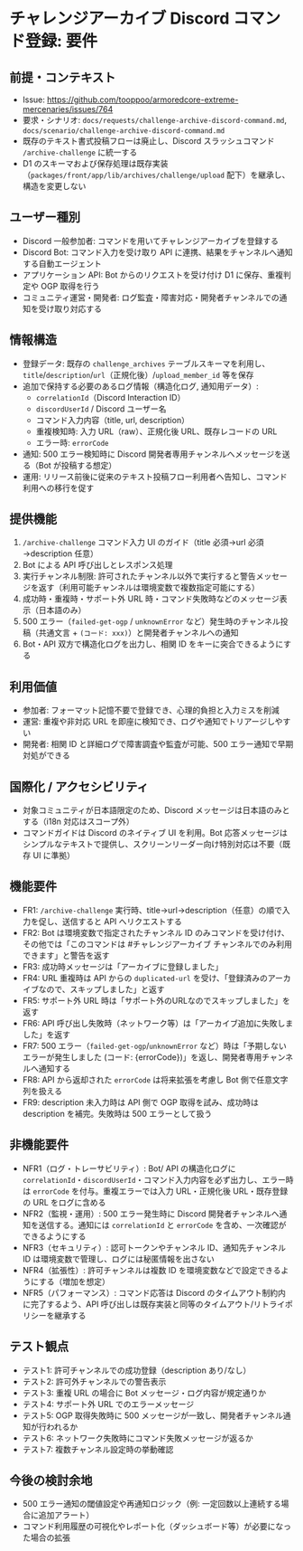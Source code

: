 # チャレンジアーカイブ Discord コマンド登録: 要件

## 前提・コンテキスト

- Issue: <https://github.com/tooppoo/armoredcore-extreme-mercenaries/issues/764>
- 要求・シナリオ: `docs/requests/challenge-archive-discord-command.md`, `docs/scenario/challenge-archive-discord-command.md`
- 既存のテキスト書式投稿フローは廃止し、Discord スラッシュコマンド `/archive-challenge` に統一する
- D1 のスキーマおよび保存処理は既存実装（`packages/front/app/lib/archives/challenge/upload` 配下）を継承し、構造を変更しない

## ユーザー種別

- Discord 一般参加者: コマンドを用いてチャレンジアーカイブを登録する
- Discord Bot: コマンド入力を受け取り API に連携、結果をチャンネルへ通知する自動エージェント
- アプリケーション API: Bot からのリクエストを受け付け D1 に保存、重複判定や OGP 取得を行う
- コミュニティ運営・開発者: ログ監査・障害対応・開発者チャンネルでの通知を受け取り対応する

## 情報構造

- 登録データ: 既存の `challenge_archives` テーブルスキーマを利用し、`title`/`description`/`url`（正規化後）/`upload_member_id` 等を保存
- 追加で保持する必要のあるログ情報（構造化ログ, 通知用データ）:
  - `correlationId`（Discord Interaction ID）
  - `discordUserId` / Discord ユーザー名
  - コマンド入力内容（title, url, description）
  - 重複検知時: 入力 URL（raw）、正規化後 URL、既存レコードの URL
  - エラー時: `errorCode`
- 通知: 500 エラー検知時に Discord 開発者専用チャンネルへメッセージを送る（Bot が投稿する想定）
- 運用: リリース前後に従来のテキスト投稿フロー利用者へ告知し、コマンド利用への移行を促す

## 提供機能

1. `/archive-challenge` コマンド入力 UI のガイド（title 必須→url 必須→description 任意）
2. Bot による API 呼び出しとレスポンス処理
3. 実行チャンネル制限: 許可されたチャンネル以外で実行すると警告メッセージを返す（利用可能チャンネルは環境変数で複数指定可能にする）
4. 成功時・重複時・サポート外 URL 時・コマンド失敗時などのメッセージ表示（日本語のみ）
5. 500 エラー（`failed-get-ogp` / `unknownError` など）発生時のチャンネル投稿（共通文言 + `(コード: xxx)`）と開発者チャンネルへの通知
6. Bot・API 双方で構造化ログを出力し、相関 ID をキーに突合できるようにする

## 利用価値

- 参加者: フォーマット記憶不要で登録でき、心理的負担と入力ミスを削減
- 運営: 重複や非対応 URL を即座に検知でき、ログや通知でトリアージしやすい
- 開発者: 相関 ID と詳細ログで障害調査や監査が可能、500 エラー通知で早期対処ができる

## 国際化 / アクセシビリティ

- 対象コミュニティが日本語限定のため、Discord メッセージは日本語のみとする（i18n 対応はスコープ外）
- コマンドガイドは Discord のネイティブ UI を利用。Bot 応答メッセージはシンプルなテキストで提供し、スクリーンリーダー向け特別対応は不要（既存 UI に準拠）

## 機能要件

- FR1: `/archive-challenge` 実行時、title→url→description（任意）の順で入力を促し、送信すると API へリクエストする
- FR2: Bot は環境変数で指定されたチャンネル ID のみコマンドを受け付け、その他では「このコマンドは #チャレンジアーカイブ チャンネルでのみ利用できます」と警告を返す
- FR3: 成功時メッセージは「アーカイブに登録しました」
- FR4: URL 重複時は API からの `duplicated-url` を受け、「登録済みのアーカイブなので、スキップしました」と返す
- FR5: サポート外 URL 時は「サポート外のURLなのでスキップしました」を返す
- FR6: API 呼び出し失敗時（ネットワーク等）は「アーカイブ追加に失敗しました」を返す
- FR7: 500 エラー（`failed-get-ogp`/`unknownError` など）時は「予期しないエラーが発生しました (コード: {errorCode})」を返し、開発者専用チャンネルへ通知する
- FR8: API から返却された `errorCode` は将来拡張を考慮し Bot 側で任意文字列を扱える
- FR9: description 未入力時は API 側で OGP 取得を試み、成功時は description を補完。失敗時は 500 エラーとして扱う

## 非機能要件

- NFR1（ログ・トレーサビリティ）: Bot/ API の構造化ログに `correlationId`・`discordUserId`・コマンド入力内容を必ず出力し、エラー時は `errorCode` を付与。重複エラーでは入力 URL・正規化後 URL・既存登録の URL をログに含める
- NFR2（監視・運用）: 500 エラー発生時に Discord 開発者チャンネルへ通知を送信する。通知には `correlationId` と `errorCode` を含め、一次確認ができるようにする
- NFR3（セキュリティ）: 認可トークンやチャンネル ID、通知先チャンネル ID は環境変数で管理し、ログには秘匿情報を出さない
- NFR4（拡張性）: 許可チャンネルは複数 ID を環境変数などで設定できるようにする（増加を想定）
- NFR5（パフォーマンス）: コマンド応答は Discord のタイムアウト制約内に完了するよう、API 呼び出しは既存実装と同等のタイムアウト/リトライポリシーを継承する

## テスト観点

- テスト1: 許可チャンネルでの成功登録（description あり/なし）
- テスト2: 許可外チャンネルでの警告表示
- テスト3: 重複 URL の場合に Bot メッセージ・ログ内容が規定通りか
- テスト4: サポート外 URL でのエラーメッセージ
- テスト5: OGP 取得失敗時に 500 メッセージが一致し、開発者チャンネル通知が行われるか
- テスト6: ネットワーク失敗時にコマンド失敗メッセージが返るか
- テスト7: 複数チャンネル設定時の挙動確認

## 今後の検討余地

- 500 エラー通知の閾値設定や再通知ロジック（例: 一定回数以上連続する場合に追加アラート）
- コマンド利用履歴の可視化やレポート化（ダッシュボード等）が必要になった場合の拡張
